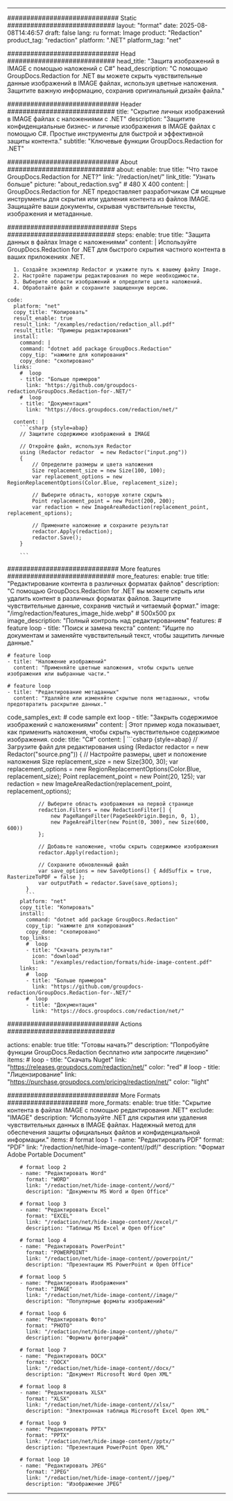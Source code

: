 
---
############################# Static ############################
layout: "format"
date:  2025-08-08T14:46:57
draft: false
lang: ru
format: Image
product: "Redaction"
product_tag: "redaction"
platform: ".NET"
platform_tag: "net"

############################# Head ############################
head_title: "Защита изображений в IMAGE с помощью наложений с C#"
head_description: "С помощью GroupDocs.Redaction for .NET вы можете скрыть чувствительные данные изображений в IMAGE файлах, используя цветные наложения. Защитите важную информацию, сохранив оригинальный дизайн файла."

############################# Header ############################
title: "Скрытие личных изображений в IMAGE файлах с наложениями с .NET" 
description: "Защитите конфиденциальные бизнес- и личные изображения в IMAGE файлах с помощью C#. Простые инструменты для быстрой и эффективной защиты контента."
subtitle: "Ключевые функции GroupDocs.Redaction for .NET" 

############################# About ############################
about:
    enable: true
    title: "Что такое GroupDocs.Redaction for .NET?"
    link: "/redaction/net/"
    link_title: "Узнать больше"
    picture: "about_redaction.svg" # 480 X 400
    content: |
       GroupDocs.Redaction for .NET предоставляет разработчикам C# мощные инструменты для скрытия или удаления контента из файлов IMAGE. Защищайте ваши документы, скрывая чувствительные тексты, изображения и метаданные.

############################# Steps ############################
steps:
    enable: true
    title: "Защита данных в файлах Image с наложениями"
    content: |
      Используйте GroupDocs.Redaction for .NET для быстрого скрытия частного контента в ваших приложениях .NET.
      
      1. Создайте экземпляр Redactor и укажите путь к вашему файлу Image.
      2. Настройте параметры редактирования по мере необходимости.
      3. Выберите области изображений и определите цвета наложений.
      4. Обработайте файл и сохраните защищенную версию.
   
    code:
      platform: "net"
      copy_title: "Копировать"
      result_enable: true
      result_link: "/examples/redaction/redaction_all.pdf"
      result_title: "Примеры редактирования"
      install:
        command: |
        command: "dotnet add package GroupDocs.Redaction"
        copy_tip: "нажмите для копирования"
        copy_done: "скопировано"
      links:
        #  loop
        - title: "Больше примеров"
          link: "https://github.com/groupdocs-redaction/GroupDocs.Redaction-for-.NET/"
        #  loop
        - title: "Документация"
          link: "https://docs.groupdocs.com/redaction/net/"
          
      content: |
        ```csharp {style=abap}
        // Защитите содержимое изображений в IMAGE

        // Откройте файл, используя Redactor
        using (Redactor redactor  = new Redactor("input.png"))
        {
            // Определите размеры и цвета наложения
            Size replacement_size = new Size(100, 100);
            var replacement_options = new RegionReplacementOptions(Color.Blue, replacement_size);

            // Выберите область, которую хотите скрыть
            Point replacement_point = new Point(200, 200);
            var redaction = new ImageAreaRedaction(replacement_point, replacement_options);
            
            // Примените наложение и сохраните результат
            redactor.Apply(redaction);
            redactor.Save();
        }
        
        ```            


############################# More features ############################
more_features:
  enable: true
  title: "Редактирование контента в различных форматах файлов"
  description: "С помощью GroupDocs.Redaction for .NET вы можете скрыть или удалить контент в различных форматах файлов. Защитите чувствительные данные, сохранив чистый и читаемый формат."
  image: "/img/redaction/features_image_hide.webp" # 500x500 px
  image_description: "Полный контроль над редактированием"
  features:
    # feature loop
    - title: "Поиск и замена текста"
      content: "Ищите по документам и заменяйте чувствительный текст, чтобы защитить личные данные."

    # feature loop
    - title: "Наложение изображений"
      content: "Применяйте цветные наложения, чтобы скрыть целые изображения или выбранные части."

    # feature loop
    - title: "Редактирование метаданных"
      content: "Удаляйте или изменяйте скрытые поля метаданных, чтобы предотвратить раскрытие данных."
      
  code_samples_ext:
    # code sample ext loop
    - title: "Закрыть содержимое изображений с наложениями"
      content: |
        Этот пример кода показывает, как применить наложения, чтобы скрыть чувствительное содержимое изображения.
      code:
        title: "C#"
        content: |
          ```csharp {style=abap}
          //  Загрузите файл для редактирования
          using (Redactor redactor  = new Redactor("source.png"))
          {
              // Настройте размеры, цвет и положение наложения
              Size replacement_size = new Size(300, 30);
              var replacement_options = new RegionReplacementOptions(Color.Blue, replacement_size);
              Point replacement_point = new Point(20, 125);
              var redaction = new ImageAreaRedaction(replacement_point, replacement_options);
 
              // Выберите область изображения на первой странице
              redaction.Filters = new RedactionFilter[] {
                  new PageRangeFilter(PageSeekOrigin.Begin, 0, 1),
                  new PageAreaFilter(new Point(0, 300), new Size(600, 600))
              };

              // Добавьте наложение, чтобы скрыть содержимое изображения
              redactor.Apply(redaction);

              // Сохраните обновленный файл
              var save_options = new SaveOptions() { AddSuffix = true, RasterizeToPDF = false };
              var outputPath = redactor.Save(save_options);
          }
          ```
        platform: "net"
        copy_title: "Копировать"
        install:
          command: "dotnet add package GroupDocs.Redaction"
          copy_tip: "нажмите для копирования"
          copy_done: "скопировано"
        top_links:
          #  loop
          - title: "Скачать результат"
            icon: "download"
            link: "/examples/redaction/formats/hide-image-content.pdf"
        links:
          #  loop
          - title: "Больше примеров"
            link: "https://github.com/groupdocs-redaction/GroupDocs.Redaction-for-.NET/"
          #  loop
          - title: "Документация"
            link: "https://docs.groupdocs.com/redaction/net/"


############################# Actions ############################

actions:
  enable: true
  title: "Готовы начать?"
  description: "Попробуйте функции GroupDocs.Redaction бесплатно или запросите лицензию"
  items:
    #  loop
    - title: "Скачать Nuget"
      link: "https://releases.groupdocs.com/redaction/net/"
      color: "red"
        #  loop
    - title: "Лицензирование"
      link: "https://purchase.groupdocs.com/pricing/redaction/net/"
      color: "light"


############################# More Formats #####################
more_formats:
    enable: true
    title: "Скрытие контента в файлах IMAGE с помощью редактирования .NET"
    exclude: "IMAGE"
    description: "Используйте .NET для скрытия или удаления чувствительных данных в IMAGE файлах. Надежный метод для обеспечения защиты официальных файлов и конфиденциальной информации."
    items: 
        # format loop 1
        - name: "Редактировать PDF"
          format: "PDF"
          link: "/redaction/net/hide-image-content//pdf/"
          description: "Формат Adobe Portable Document"

        # format loop 2
        - name: "Редактировать Word"
          format: "WORD"
          link: "/redaction/net/hide-image-content//word/"
          description: "Документы MS Word и Open Office"
          
        # format loop 3
        - name: "Редактировать Excel"
          format: "EXCEL"
          link: "/redaction/net/hide-image-content//excel/"
          description: "Таблицы MS Excel и Open Office"

        # format loop 4
        - name: "Редактировать PowerPoint"
          format: "POWERPOINT"
          link: "/redaction/net/hide-image-content//powerpoint/"
          description: "Презентации MS PowerPoint и Open Office"

        # format loop 5
        - name: "Редактировать Изображения"
          format: "IMAGE"
          link: "/redaction/net/hide-image-content//image/"
          description: "Популярные форматы изображений"

        # format loop 6
        - name: "Редактировать Фото"
          format: "PHOTO"
          link: "/redaction/net/hide-image-content//photo/"
          description: "Форматы фотографий"

        # format loop 7
        - name: "Редактировать DOCX"
          format: "DOCX"
          link: "/redaction/net/hide-image-content//docx/"
          description: "Документ Microsoft Word Open XML"
          
        # format loop 8
        - name: "Редактировать XLSX"
          format: "XLSX"
          link: "/redaction/net/hide-image-content//xlsx/"
          description: "Электронная таблица Microsoft Excel Open XML"
          
        # format loop 9
        - name: "Редактировать PPTX"
          format: "PPTX"
          link: "/redaction/net/hide-image-content//pptx/"
          description: "Презентация PowerPoint Open XML"

        # format loop 10
        - name: "Редактировать JPEG"
          format: "JPEG"
          link: "/redaction/net/hide-image-content//jpeg/"
          description: "Изображение JPEG"


---